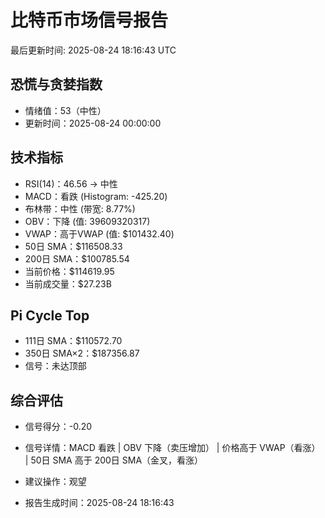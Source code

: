 # 比特币市场信号报告

最后更新时间: 2025-08-24 18:16:43 UTC

## 恐慌与贪婪指数
- 情绪值：53（中性）
- 更新时间：2025-08-24 00:00:00

## 技术指标
- RSI(14)：46.56 → 中性
- MACD：看跌 (Histogram: -425.20)
- 布林带：中性 (带宽: 8.77%)
- OBV：下降 (值: 39609320317)
- VWAP：高于VWAP (值: $101432.40)
- 50日 SMA：$116508.33
- 200日 SMA：$100785.54
- 当前价格：$114619.95
- 当前成交量：$27.23B

## Pi Cycle Top
- 111日 SMA：$110572.70
- 350日 SMA×2：$187356.87
- 信号：未达顶部

## 综合评估
- 信号得分：-0.20
- 信号详情：MACD 看跌 | OBV 下降（卖压增加） | 价格高于 VWAP（看涨） | 50日 SMA 高于 200日 SMA（金叉，看涨）
- 建议操作：观望

- 报告生成时间：2025-08-24 18:16:43